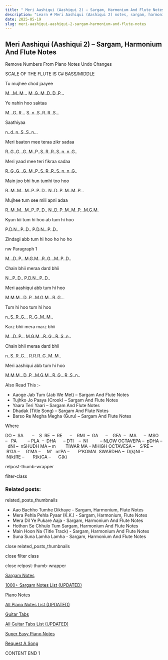 ```yaml
---
title: " Meri Aashiqui (Aashiqui 2) – Sargam, Harmonium And Flute Notes"
description: "Learn # Meri Aashiqui (Aashiqui 2) notes, sargam, harmonium notations and flute notes. Easy step-by-step tutorial for beginners."
date: 2025-05-19
slug: meri-aashiqui-aashiqui-2-sargam-harmonium-and-flute-notes
---
```


## Meri Aashiqui (Aashiqui 2) – Sargam, Harmonium And Flute Notes

Remove Numbers From Piano Notes
Undo Changes

SCALE OF THE FLUTE IS C# BASS/MIDDLE

Tu mujhee chod jaayee

M…M..M… M..G..M..D..D..P…

Ye nahin hoo saktaa

M…G..R… S..n..S..R..R..S…

Saathiyaa

n..d..n..S..S..n…

Meri baaton mee teraa zikr sadaa

R..G..G…G..M..P..S..R..R..S..n..n..G..

Meri yaad mee teri fikraa sadaa

R..G..G…G..M..P..S..R..R..S..n..n..G..

Main joo bhi hun tumhi too hoo

R..M..M…M..P..P..D.. N..D..P..M..M..P…

Mujhee tum see mili apni adaa

R..M..M…M..P..P..D.. N..D..P..M..M..P…M.G.M.

Kyun kii tum hi hoo ab tum hi hoo

P.D.N…P..D.. P.D.N…P..D..

Zindagi abb tum hi hoo ho ho ho

nw Paragraph 1

M…D..P…M.G.M…R..G…M..P..D..

Chain bhii meraa dard bhii

N…P..D.. P.D.N…P..D..

Meri aashiqui abb tum hi hoo

M.M.M…D..P…M.G.M…R..G…

Tum hi hoo tum hi hoo

n..S..R..G… R..G..M..M..

Karz bhii mera marz bhii

M…D..P… M.G.M…R..G…R..S..n..

Chain bhii meraa dard bhii

n..S..R..G… R.R.R..G..M..M..

Meri aashiqui abb tum hi hoo

M.M.M…D..P…M.G.M…R..G…R..S..n..

Also Read This :-

- Aaoge Jab Tum (Jab We Met) – Sargam And Flute Notes
- Tujhko Jo Paaya (Crook) – Sargam And Flute Notes
- Yaara Teri Yaari – Sargam And Flute Notes
- Dhadak (Title Song) – Sargam And Flute Notes
- Barso Re Megha Megha (Guru) – Sargam And Flute Notes

Where

DO –  SA       –    S  RE  –  RE      –    RMI  –  GA      –    GFA  –   MA      –  MSO  –   PA         – PLA  –  DHA      – DTI    –  NI          – NLOW OCTAVEPA –  pDHA –  dNI –  nSHUDH MA – m        TIWAR MA – MHIGH OCTAVESA –    S’RE –     R’GA –     G’MA –     M’   m’PA –       P’KOMAL SWARDHA –  D(k)NI –       N(k)RE –       R(k)GA –      G(k)

relpost-thumb-wrapper

filter-class

### Related posts:

related_posts_thumbnails

- Aao Bachho Tumhe Dikhaye - Sargam, Harmonium, Flute Notes
- Mera Pehla Pehla Pyaar (K.K.) - Sargam, Harmonium, Flute Notes
- Mera Dil Ye Pukare Aaja - Sargam, Harmonium And Flute Notes
- Hothon Se Chhulo Tum Sargam, Harmonium And Flute Notes
- Main Hoon Na (Title Track) - Sargam, Harmonium And Flute Notes
- Suna Suna Lamha Lamha - Sargam, Harmonium And Flute Notes

close related_posts_thumbnails

close filter class

close relpost-thumb-wrapper

[Sargam Notes](/sargam-notes.html)

[1000+ Sargam Notes List (UPDATED)](/all-songs-list-sargam-notes.html)

[Piano Notes](/piano-notes.html)

[All Piano Notes List (UPDATED)](/all-songs-list-piano-notes.html)

[Guitar Tabs](/guitar-tabs.html)

[All Guitar Tabs List (UPDATED)](/all-songs-list-guitar-tabs.html)

[Super Easy Piano Notes](https://studywall.in/)

[Request A Song](/request-a-song.html)

CONTENT END 1
